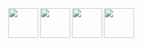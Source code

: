 
<img src="https://user-images.githubusercontent.com/4249591/32996082-154511dc-cd4c-11e7-9a21-62d207378107.png" height="60">

<img src="https://user-images.githubusercontent.com/4249591/32996084-16fe9e12-cd4c-11e7-8f47-aa0ab9f59160.png" height="60">

<img src="https://user-images.githubusercontent.com/4249591/32996085-18e0e794-cd4c-11e7-892a-35bad33004c2.png" height="60">

<img src="https://user-images.githubusercontent.com/4249591/32996086-1af0eb92-cd4c-11e7-85a0-8648ee023570.png" height="60">
